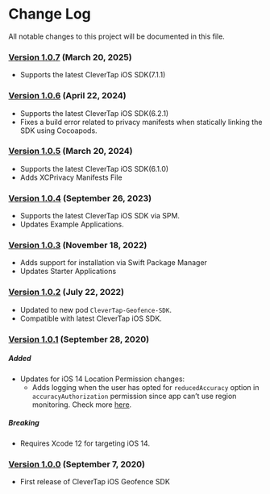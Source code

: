 # Change Log
All notable changes to this project will be documented in this file.

### [Version 1.0.7](https://github.com/CleverTap/clevertap-geofence-ios/releases/tag/1.0.7) (March 20, 2025)
* Supports the latest CleverTap iOS SDK(7.1.1)

### [Version 1.0.6](https://github.com/CleverTap/clevertap-geofence-ios/releases/tag/1.0.6) (April 22, 2024)
* Supports the latest CleverTap iOS SDK(6.2.1)
* Fixes a build error related to privacy manifests when statically linking the SDK using Cocoapods.

### [Version 1.0.5](https://github.com/CleverTap/clevertap-geofence-ios/releases/tag/1.0.5) (March 20, 2024)
* Supports the latest CleverTap iOS SDK(6.1.0)
* Adds XCPrivacy Manifests File

### [Version 1.0.4](https://github.com/CleverTap/clevertap-geofence-ios/releases/tag/1.0.4) (September 26, 2023)
* Supports the latest CleverTap iOS SDK via SPM.
* Updates Example Applications.

### [Version 1.0.3](https://github.com/CleverTap/clevertap-geofence-ios/releases/tag/1.0.3) (November 18, 2022)
* Adds support for installation via Swift Package Manager
* Updates Starter Applications

### [Version 1.0.2](https://github.com/CleverTap/clevertap-geofence-ios/releases/tag/1.0.2) (July 22, 2022)
* Updated to new pod `CleverTap-Geofence-SDK`.
* Compatible with latest CleverTap iOS SDK.

### [Version 1.0.1](https://github.com/CleverTap/clevertap-geofence-ios/releases/tag/1.0.1) (September 28, 2020)
##### Added
* Updates for iOS 14 Location Permission changes:
  - Adds logging when the user has opted for `reducedAccuracy` option in `accuracyAuthorization` permission since app can’t use region monitoring. Check more [here](https://developer.apple.com/documentation/corelocation/cllocationmanager/3600215-accuracyauthorization).

##### Breaking
* Requires Xcode 12 for targeting iOS 14.

### [Version 1.0.0](https://github.com/CleverTap/clevertap-geofence-ios/releases/tag/1.0.0) (September 7, 2020)
* First release of CleverTap iOS Geofence SDK 


